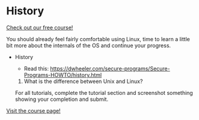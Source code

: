 # History

[Check out our free course!](https://academy.hoppersroppers.org/mod/page/view.php?id=713)

You should already feel fairly comfortable using Linux, time to learn a little bit more about the internals of the OS and continue your progress.

* History
   * Read this: <https://dwheeler.com/secure-programs/Secure-Programs-HOWTO/history.html>
   1. What is the difference between Unix and Linux?

   For all tutorials, complete the tutorial section and screenshot something showing your completion and submit.


[Visit the course page!](https://academy.hoppersroppers.org/mod/page/view.php?id=713) 
